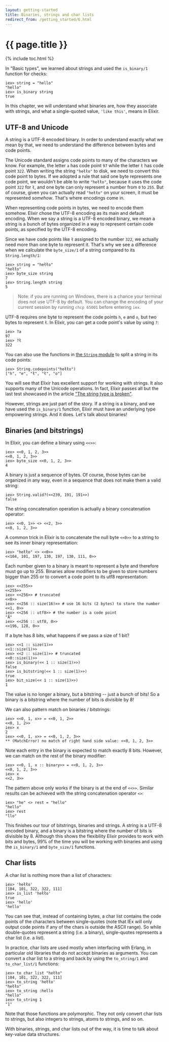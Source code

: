 ```yaml
---
layout: getting-started
title: Binaries, strings and char lists
redirect_from: /getting_started/6.html
---
```


# {{ page.title }}

{% include toc.html %}

In "Basic types", we learned about strings and used the `is_binary/1` function for checks:

```iex
iex> string = "hello"
"hello"
iex> is_binary string
true
```

In this chapter, we will understand what binaries are, how they associate with strings, and what a single-quoted value, `'like this'`, means in Elixir.

## UTF-8 and Unicode

A string is a UTF-8 encoded binary. In order to understand exactly what we mean by that, we need to understand the difference between bytes and code points.

The Unicode standard assigns code points to many of the characters we know. For example, the letter `a` has code point `97` while the letter `ł` has code point `322`. When writing the string `"hełło"` to disk, we need to convert this code point to bytes. If we adopted a rule that said one byte represents one code point, we wouldn't be able to write `"hełło"`, because it uses the code point `322` for `ł`, and one byte can only represent a number from `0` to `255`. But of course, given you can actually read `"hełło"` on your screen, it must be represented *somehow*. That's where encodings come in.

When representing code points in bytes, we need to encode them somehow. Elixir chose the UTF-8 encoding as its main and default encoding. When we say a string is a UTF-8 encoded binary, we mean a string is a bunch of bytes organized in a way to represent certain code points, as specified by the UTF-8 encoding.

Since we have code points like `ł` assigned to the number `322`, we actually need more than one byte to represent it. That's why we see a difference when we calculate the `byte_size/1` of a string compared to its `String.length/1`:

```iex
iex> string = "hełło"
"hełło"
iex> byte_size string
7
iex> String.length string
5
```

> Note: if you are running on Windows, there is a chance your terminal does not use UTF-8 by default. You can change the encoding of your current session by running `chcp 65001` before entering `iex`.

UTF-8 requires one byte to represent the code points `h`, `e` and `o`, but two bytes to represent `ł`. In Elixir, you can get a code point's value by using `?`:

```iex
iex> ?a
97
iex> ?ł
322
```

You can also use the functions in [the `String` module](/docs/stable/elixir/String.html) to split a string in its code points:

```iex
iex> String.codepoints("hełło")
["h", "e", "ł", "ł", "o"]
```

You will see that Elixir has excellent support for working with strings. It also supports many of the Unicode operations. In fact, Elixir passes all but the last test showcased in the article ["The string type is broken"](http://mortoray.com/2013/11/27/the-string-type-is-broken/).

However, strings are just part of the story. If a string is a binary, and we have used the `is_binary/1` function, Elixir must have an underlying type empowering strings. And it does. Let's talk about binaries!

## Binaries (and bitstrings)

In Elixir, you can define a binary using `<<>>`:

```iex
iex> <<0, 1, 2, 3>>
<<0, 1, 2, 3>>
iex> byte_size <<0, 1, 2, 3>>
4
```

A binary is just a sequence of bytes. Of course, those bytes can be organized in any way, even in a sequence that does not make them a valid string:

```iex
iex> String.valid?(<<239, 191, 191>>)
false
```

The string concatenation operation is actually a binary concatenation operator:

```iex
iex> <<0, 1>> <> <<2, 3>>
<<0, 1, 2, 3>>
```

A common trick in Elixir is to concatenate the null byte `<<0>>` to a string to see its inner binary representation:

```iex
iex> "hełło" <> <<0>>
<<104, 101, 197, 130, 197, 130, 111, 0>>
```

Each number given to a binary is meant to represent a byte and therefore must go up to 255. Binaries allow modifiers to be given to store numbers bigger than 255 or to convert a code point to its utf8 representation:

```iex
iex> <<255>>
<<255>>
iex> <<256>> # truncated
<<0>>
iex> <<256 :: size(16)>> # use 16 bits (2 bytes) to store the number
<<1, 0>>
iex> <<256 :: utf8>> # the number is a code point
"Ā"
iex> <<256 :: utf8, 0>>
<<196, 128, 0>>
```

If a byte has 8 bits, what happens if we pass a size of 1 bit?

```iex
iex> <<1 :: size(1)>>
<<1::size(1)>>
iex> <<2 :: size(1)>> # truncated
<<0::size(1)>>
iex> is_binary(<< 1 :: size(1)>>)
false
iex> is_bitstring(<< 1 :: size(1)>>)
true
iex> bit_size(<< 1 :: size(1)>>)
1
```

The value is no longer a binary, but a bitstring -- just a bunch of bits! So a binary is a bitstring where the number of bits is divisible by 8!

We can also pattern match on binaries / bitstrings:

```iex
iex> <<0, 1, x>> = <<0, 1, 2>>
<<0, 1, 2>>
iex> x
2
iex> <<0, 1, x>> = <<0, 1, 2, 3>>
** (MatchError) no match of right hand side value: <<0, 1, 2, 3>>
```

Note each entry in the binary is expected to match exactly 8 bits. However, we can match on the rest of the binary modifier:

```iex
iex> <<0, 1, x :: binary>> = <<0, 1, 2, 3>>
<<0, 1, 2, 3>>
iex> x
<<2, 3>>
```

The pattern above only works if the binary is at the end of `<<>>`. Similar results can be achieved with the string concatenation operator `<>`:

```iex
iex> "he" <> rest = "hello"
"hello"
iex> rest
"llo"
```

This finishes our tour of bitstrings, binaries and strings. A string is a UTF-8 encoded binary, and a binary is a bitstring where the number of bits is divisible by 8. Although this shows the flexibility Elixir provides to work with bits and bytes, 99% of the time you will be working with binaries and using the `is_binary/1` and `byte_size/1` functions.

## Char lists

A char list is nothing more than a list of characters:

```iex
iex> 'hełło'
[104, 101, 322, 322, 111]
iex> is_list 'hełło'
true
iex> 'hello'
'hello'
```

You can see that, instead of containing bytes, a char list contains the code points of the characters between single-quotes (note that IEx will only output code points if any of the chars is outside the ASCII range). So while double-quotes represent a string (i.e. a binary), single-quotes represents a char list (i.e. a list).

In practice, char lists are used mostly when interfacing with Erlang, in particular old libraries that do not accept binaries as arguments. You can convert a char list to a string and back by using the `to_string/1` and `to_char_list/1` functions:

```iex
iex> to_char_list "hełło"
[104, 101, 322, 322, 111]
iex> to_string 'hełło'
"hełło"
iex> to_string :hello
"hello"
iex> to_string 1
"1"
```

Note that those functions are polymorphic. They not only convert char lists to strings, but also integers to strings, atoms to strings, and so on.

With binaries, strings, and char lists out of the way, it is time to talk about key-value data structures.
